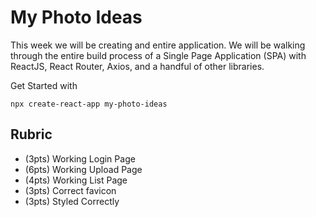 # My Photo Ideas

This week we will be creating and entire application. We will be walking through the entire build process of a Single Page Application (SPA) with ReactJS, React Router, Axios, and a handful of other libraries.

Get Started with 
```
npx create-react-app my-photo-ideas
```

## Rubric

 - (3pts) Working Login Page
 - (6pts) Working Upload Page
 - (4pts) Working List Page
 - (3pts) Correct favicon
 - (3pts) Styled Correctly


 